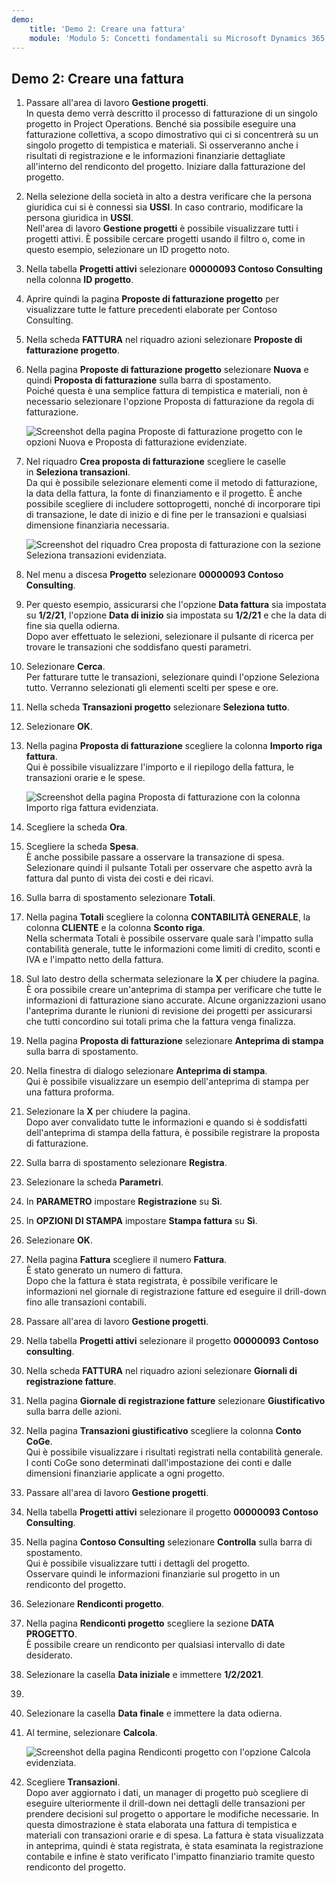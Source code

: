```yaml
---
demo:
    title: 'Demo 2: Creare una fattura'
    module: 'Modulo 5: Concetti fondamentali su Microsoft Dynamics 365 Project Operations'
---
```


## Demo 2: Creare una fattura

1. Passare all'area di lavoro **Gestione progetti**.  
    In questa demo verrà descritto il processo di fatturazione di un singolo progetto in Project Operations. Benché sia possibile eseguire una fatturazione collettiva, a scopo dimostrativo qui ci si concentrerà su un singolo progetto di tempistica e materiali. Si osserveranno anche i risultati di registrazione e le informazioni finanziarie dettagliate all'interno del rendiconto del progetto. Iniziare dalla fatturazione del progetto. 

1. Nella selezione della società in alto a destra verificare che la persona giuridica cui si è connessi sia **USSI**. In caso contrario, modificare la persona giuridica in **USSI**.  
    Nell'area di lavoro **Gestione progetti** è possibile visualizzare tutti i progetti attivi. È possibile cercare progetti usando il filtro o, come in questo esempio, selezionare un ID progetto noto. 

1. Nella tabella **Progetti attivi** selezionare **00000093 Contoso Consulting** nella colonna **ID progetto**.  

1. Aprire quindi la pagina **Proposte di fatturazione progetto** per visualizzare tutte le fatture precedenti elaborate per Contoso Consulting. 

1. Nella scheda **FATTURA** nel riquadro azioni selezionare **Proposte di fatturazione progetto**. 

1. Nella pagina **Proposte di fatturazione progetto** selezionare **Nuova** e quindi **Proposta di fatturazione** sulla barra di spostamento.  
    Poiché questa è una semplice fattura di tempistica e materiali, non è necessario selezionare l'opzione Proposta di fatturazione da regola di fatturazione. 

    ![Screenshot della pagina Proposte di fatturazione progetto con le opzioni Nuova e Proposta di fatturazione evidenziate.](./media/projops_invoice_1_new_invoice_proposal.png)

1. Nel riquadro **Crea proposta di fatturazione** scegliere le caselle in **Seleziona transazioni**.  
    Da qui è possibile selezionare elementi come il metodo di fatturazione, la data della fattura, la fonte di finanziamento e il progetto. È anche possibile scegliere di includere sottoprogetti, nonché di incorporare tipi di transazione, le date di inizio e di fine per le transazioni e qualsiasi dimensione finanziaria necessaria. 

    ![Screenshot del riquadro Crea proposta di fatturazione con la sezione Seleziona transazioni evidenziata.](./media/projops_invoice_2_select_transactions.png)

1. Nel menu a discesa **Progetto** selezionare **00000093 Contoso Consulting**. 

1. Per questo esempio, assicurarsi che l'opzione **Data fattura** sia impostata su **1/2/21**, l'opzione **Data di inizio** sia impostata su **1/2/21** e che la data di fine sia quella odierna.  
    Dopo aver effettuato le selezioni, selezionare il pulsante di ricerca per trovare le transazioni che soddisfano questi parametri.

1. Selezionare **Cerca**.  
    Per fatturare tutte le transazioni, selezionare quindi l'opzione Seleziona tutto. Verranno selezionati gli elementi scelti per spese e ore.

1. Nella scheda **Transazioni progetto** selezionare **Seleziona tutto**.

1. Selezionare **OK**. 

1. Nella pagina **Proposta di fatturazione** scegliere la colonna **Importo riga fattura**.  
    Qui è possibile visualizzare l'importo e il riepilogo della fattura, le transazioni orarie e le spese.

    ![Screenshot della pagina Proposta di fatturazione con la colonna Importo riga fattura evidenziata.](./media/projops_invoice_3_invoice_line_amount_column.png)

1. Scegliere la scheda **Ora**. 

1. Scegliere la scheda **Spesa**.  
    È anche possibile passare a osservare la transazione di spesa.  
Selezionare quindi il pulsante Totali per osservare che aspetto avrà la fattura dal punto di vista dei costi e dei ricavi.

1. Sulla barra di spostamento selezionare **Totali**.

1. Nella pagina **Totali** scegliere la colonna **CONTABILITÀ GENERALE**, la colonna **CLIENTE** e la colonna **Sconto riga**.  
    Nella schermata Totali è possibile osservare quale sarà l'impatto sulla contabilità generale, tutte le informazioni come limiti di credito, sconti e IVA e l'impatto netto della fattura. 

1. Sul lato destro della schermata selezionare la **X** per chiudere la pagina.  
    È ora possibile creare un'anteprima di stampa per verificare che tutte le informazioni di fatturazione siano accurate. Alcune organizzazioni usano l'anteprima durante le riunioni di revisione dei progetti per assicurarsi che tutti concordino sui totali prima che la fattura venga finalizza. 

1. Nella pagina **Proposta di fatturazione** selezionare **Anteprima di stampa** sulla barra di spostamento. 

1. Nella finestra di dialogo selezionare **Anteprima di stampa**.  
    Qui è possibile visualizzare un esempio dell'anteprima di stampa per una fattura proforma. 

1. Selezionare la **X** per chiudere la pagina.  
    Dopo aver convalidato tutte le informazioni e quando si è soddisfatti dell'anteprima di stampa della fattura, è possibile registrare la proposta di fatturazione.

1. Sulla barra di spostamento selezionare **Registra**.

1. Selezionare la scheda **Parametri**.

1. In **PARAMETRO** impostare **Registrazione** su **Sì**.

1. In **OPZIONI DI STAMPA** impostare **Stampa fattura** su **Sì**.

1. Selezionare **OK**.

1. Nella pagina **Fattura** scegliere il numero **Fattura**.  
    È stato generato un numero di fattura.  
    Dopo che la fattura è stata registrata, è possibile verificare le informazioni nel giornale di registrazione fatture ed eseguire il drill-down fino alle transazioni contabili.

1. Passare all'area di lavoro **Gestione progetti**.

1. Nella tabella **Progetti attivi** selezionare il progetto **00000093** **Contoso consulting**.

1. Nella scheda **FATTURA** nel riquadro azioni selezionare **Giornali di registrazione fatture**.

1. Nella pagina **Giornale di registrazione fatture** selezionare **Giustificativo** sulla barra delle azioni.

1. Nella pagina **Transazioni giustificativo** scegliere la colonna **Conto CoGe**.  
    Qui è possibile visualizzare i risultati registrati nella contabilità generale. I conti CoGe sono determinati dall'impostazione dei conti e dalle dimensioni finanziarie applicate a ogni progetto.

1. Passare all'area di lavoro **Gestione progetti**. 

1. Nella tabella **Progetti attivi** selezionare il progetto **00000093 Contoso Consulting**.

1. Nella pagina **Contoso Consulting** selezionare **Controlla** sulla barra di spostamento.  
    Qui è possibile visualizzare tutti i dettagli del progetto.  
    Osservare quindi le informazioni finanziarie sul progetto in un rendiconto del progetto.

1. Selezionare **Rendiconti progetto**.

1. Nella pagina **Rendiconti progetto** scegliere la sezione **DATA PROGETTO**.  
È possibile creare un rendiconto per qualsiasi intervallo di date desiderato.

1. Selezionare la casella **Data iniziale** e immettere **1/2/2021**.
1. 
1. Selezionare la casella **Data finale** e immettere la data odierna.

1. Al termine, selezionare **Calcola**.

    ![Screenshot della pagina Rendiconti progetto con l'opzione Calcola evidenziata.](./media/projops_invoice_4_calculate.png)

1. Scegliere **Transazioni**.  
    Dopo aver aggiornato i dati, un manager di progetto può scegliere di eseguire ulteriormente il drill-down nei dettagli delle transazioni per prendere decisioni sul progetto o apportare le modifiche necessarie. In questa dimostrazione è stata elaborata una fattura di tempistica e materiali con transazioni orarie e di spesa. La fattura è stata visualizzata in anteprima, quindi è stata registrata, è stata esaminata la registrazione contabile e infine è stato verificato l'impatto finanziario tramite questo rendiconto del progetto.

